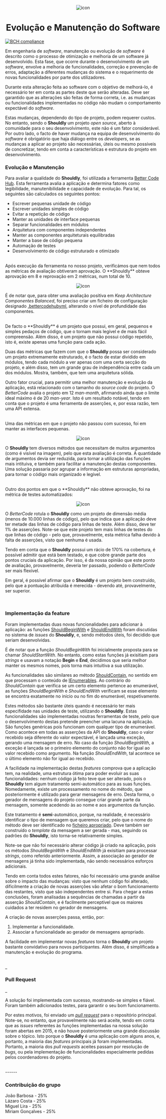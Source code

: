<p align="center">
  <img src="https://github.com/bmpj13/shouldly/blob/master/ESOF-Docs/resources/images/ShouldlyLogo.png" alt="icon">
</p>
<h1 align="center">Evolução e Manutenção do Software </h1> 

[![BCH compliance](https://bettercodehub.com/edge/badge/bmpj13/shouldly)](https://bettercodehub.com)

Em engenharia de *software*, manutenção ou evolução de *software* é descrito como o processo de otimização e melhoria de um software já desenvolvido. Esta fase, que ocorre durante o desenvolvimento de um *software*, envolve a melhoria de funcionalidades, correção e prevenção de erros, adaptação a diferentes mudanças do sistema e o requerimento de novas funcionalidades por parte dos utilizadores.

Durante esta alteração feita ao software com o objetivo de melhorá-lo, é necessário ter em conta as partes deste que serão alteradas. Deve ser garantido que as alterações são feitas de forma correta, i.e. as mudanças ou funcionalidades implementadas no código não mudam o comportamento expectável do *software*.

Estas mudanças, dependendo do tipo de projeto, podem requerer custos. No entanto, sendo o **Shouldly** um projeto *open source*, aberto à comunidade para o seu desenvolvimento, este não é um fator considerável. Por outro lado, o facto de haver mudança na equipa de desenvolvimento do *software* é obrigatório que haja diálogo entre os *developers*, se as mudanças a aplicar ao projeto são necessárias, úteis ou mesmo possíveis de concretizar, tendo em conta a características e estrutura do projeto em desenvolvimento.   

<h3> Evolução e Manutenção </h3>

Para avaliar a qualidade do **Shouldly**, foi utilizada a ferramenta [Better Code Hub](https://bettercodehub.com/). Esta ferramenta avalia a aplicação e determina fatores como legibilidade, manutenibilidade e capacidade de evolução. Para tal, os seguintes são calculados os seguintes pontos:

 -	Escrever pequenas unidade de código
 - 	Escrever unidades simples de código
 -  Evitar a repetição de código
 -  Manter as unidades de interface pequenas
 -  Separar funcionalidades em módulos
 -  Arquitetura com componentes independentes
 -  Manter as componentes arquiteturais equilibradas
 -  Manter a base de código pequena
 -  Automação de testes
 -  Desenvolvimento de código estruturado e otimizado

<br>
Após execução da ferramenta no nosso projeto, verificámos que nem todos as métricas de avaliação obtiveram aprovação. O **Shouldly** obteve aprovação em 8 e reprovação em 2 métricas, num total de 10.

<p align="center">
  <img src="https://github.com/bmpj13/shouldly/blob/develop/ESOF-Docs/resources/images/bch_score.png" alt="icon">
</p>

É de notar que, para obter uma avaliação positiva em *Keep Architecture Componentes Balanced*, foi preciso criar um ficheiro de configuração designado [.bettercodehubyml](https://github.com/bmpj13/shouldly/blob/master/.bettercodehub.yml), alterando o nível de profundidade das componentes.

<br>
De facto o **Shouldly** é um projeto que possui, em geral, pequenos e simples pedaços de código, que o tornam mais legível e de mais fácil compreensão. Além disso, é um projeto que não possui código repetido, isto é, existe apenas uma função para cada ação.

Duas das métricas que fazem com que o **Shouldly** possa ser considerado um projeto extremamente estruturado, é o facto de estar dividido em módulos, tendo cada módulo a ver apenas com uma certa secção do projeto, e além disso, tem um grande grau de independência entre cada um dos módulos. Mostra, também, que tem uma arquitetura sólida.

Outro fator crucial, para permitir uma melhor manutenção e evolução da aplicação, está relacionado com o tamanho do *source code* do projeto. O *BetterCode* avalia o projeto em 12 *man-month*, afirmando ainda que o limite ideal máximo é de 20 *man-year*. Isto é um resultado notável, tendo em conta que o projeto é uma ferramenta de asserções, e, por essa razão, tem uma API extensa.

<br>
Uma das métricas em que o projeto não passou com sucesso, foi em manter as interfaces pequenas.

<p align="center">
  <img src="https://github.com/bmpj13/shouldly/blob/develop/ESOF-Docs/resources/images/bch_interfaces_small.png" alt="icon">
</p>

O **Shouldly** tem diversos métodos que necessitam de muitos argumentos (como é visível na imagem), pelo que esta avaliação é correta. A quantidade de argumentos devia ser reduzida, para tornar a utilização das funções mais intituiva, e também para facilitar a manutenção destas componentes. Uma solução passaria por agrupar a informação em estruturas apropriadas, para tornar o código mais organizado e legível.

<br>
Outro dos pontos em que o **Shouldly** não obteve aprovação, foi na métrica de testes automatizados:

<p align="center">
  <img src="https://github.com/bmpj13/shouldly/blob/develop/ESOF-Docs/resources/images/bch_automate_tests.png" alt="icon">
</p>

O *BetterCode* rotula o **Shouldly** como um projeto de dimensão média (menos de 10.000 linhas de código), pelo que indica que a aplicação deve ter metade das linhas de código para linhas de teste. Além disso, deve ter 1% de asserções. Note-se que este projeto tem mais linhas de testes do que linhas de código - pelo que, provavelmente, esta métrica falha devido à falta de asserções, visto que nenhuma é usada.

Tendo em conta que o **Shouldly** possui um rácio de 170% na cobertura, é possível admitir que está bem testado, e que cobre grande parte dos pontos cruciais da aplicação. Por isso, é da nossa opinião que este ponto de avaliação, provavelmente, deveria ter passado, podendo o *BetterCode* ser mais flexível.

Em geral, é possível afirmar que o **Shouldly** é um projeto bem construído, pelo que a pontuação atribuída é merecida - devendo até, provavelmente, ser superior.

<br>
<h3> Implementação da feature </h3>

Foram implementadas duas novas funcionalidades para adicionar à aplicação: as funções [ShouldBeginWith](https://github.com/shouldly/shouldly/issues/281) e [ShouldEndWith](https://github.com/shouldly/shouldly/issues/282) foram discutidas no sistema de *issues* do **Shouldly**, e, sendo métodos úteis, foi decidido que seriam desenvolvidas.

É de notar que a função *ShouldBeginWith* foi inicialmente proposta para se chamar *ShouldStartWith*. No entanto, como estas funções já exisitiam para *strings* e usavam a notação __Begin__ e __End__, decidimos que seria melhor manter os mesmos nomes, pois torna mais intuitiva a sua utilização.

As funcionalidades são similares ao método [ShouldContain](http://docs.shouldly-lib.net/docs/shouldcontain), no sentido em que processam o conteúdo de [IEnumerables](https://msdn.microsoft.com/en-us/library/system.collections.ienumerable(v=vs.110).aspx).
Ao contrário do *ShouldContain* que verifica se um certo elemento pertence ao enumerável, as funções *ShouldBeginWith* e *ShouldEndWith* verificam se esse elemento se encontra exatamente no início ou no fim do enumerável, respetivamente. 

Estes métodos são bastante úteis quando é necessário ter mais especifidade nas unidades de teste, utilizando o **Shouldly**. Estas funcionalidades são implementadas noutras ferramentas de teste, pelo que o desenvolvimento destas pretende preencher uma lacuna na aplicação. São funções genéricas pois funcionam com qualquer tipo de enumerável. Como acontece em todas as asserções da API do **Shouldly**, caso o valor recebido seja diferente do valor expectável, é lançada uma exceção, gerando uma mensagem de erro. No caso da função *ShouldBeginWith*, a exceção é lançada se o primeiro elemento do conjunto não for igual ao valor recebido como argumento. Na função *ShouldEndWith*, tal acontece se o último elemento não for igual ao recebido.

A facilidade na implementação destas *features* comprova que a aplicação tem, na realidade, uma estrutura ótima para poder evoluir as suas funcionalidades: nenhum código já feito teve que ser alterado, pois o **Shouldly** tem algum tratamento semi-automático para as suas funções. Nomedamente, existe um processamento no nome do método, que posteriormente é utilizado para gerar mensagens de erro. Desta forma, o gerador de mensagens do projeto consegue criar grande parte da mensagem, somente acedendo às ao nome e aos argumentos da função.

Este tratamento é __semi__-automático, porque, na realidade, é necessário identificar o tipo de mensagem que queremos criar, pelo que o nome do método deve ser identificado no [ficheiro apropriado](https://github.com/shouldly/shouldly/blob/cb58830180c1c3f87db9b0eb74ef9d7c446ec71e/src/Shouldly/MessageGenerators/ShouldBeginEndWithMessageGenerator.cs). Deve também ser construído o *template* da mensagem a ser gerada - mas, seguindo os padrões do **Shouldly**, isto torna-se relativamente simples. 

Note-se que não foi necessário alterar código já criado na aplicação, pois os métodos *ShouldBeginWith* e *ShouldEndWith* já exisitiam para processar *strings*, como referido anteriormente. Assim, a associação ao gerador de mensagens já tinha sido implementada, não sendo necessários esforços adicionais.

Tendo em conta todos estes fatores, não foi necessário uma grande análise sobre o impacto das mudanças: visto que nenhum código foi alterado, dificilmente a criação de novas asserções vão afetar o bom funcionamento das restantes, visto que são independentes entre si. Para chegar a estas conclusões, foram analisadas a sequências de chamadas a partir da asserção *ShouldContain*, e é facilmente perceptível que os maiores cuidados a ter residem no gerador de mensagens.

A criação de novas asserções passa, então, por:
  1. Implementar a funcionalidade.
  2. Associar a funcionalidade ao gerador de mensagens apropriado.
  
A facilidade em implementar novas *features* torna o **Shouldly** um projeto bastante convidativo para novos participantes. Além disso, é simplificada a manutenção e evolução do programa.

<br>
_<h3> Pull Request </h3>_

A solução foi implementada com sucesso, mostrando-se simples e fiável. Foram também adicionados testes, para garantir o seu bom funcionamento.

Por estes motivos, foi enviado um [_pull request_](https://github.com/shouldly/shouldly/pull/417) para o repositório principal. Note-se, no entanto, que provavelmente não será aceite, tendo em conta que as *issues* referentes às funções implementadas na nossa solução foram abertas em 2015, e não houve posteriormente uma grande discussão sobre o tópico. Isto porque o **Shouldly** é uma aplicação com alguns anos, e, portanto, a maioria das *features* principais já foram implementadas. Portanto, a maioria dos *pull requests* aceites passam por resolução de *bugs*, ou pela implementação de funcionalidades especialmente pedidas pelos coordenadores do projeto.

<br>
------
<h3>Contribuição do grupo</h3>
João Barbosa - 25% <br>
Lázaro Costa - 25% <br> 
Miguel Lira - 25% <br>
Miriam Gonçalves - 25% 
